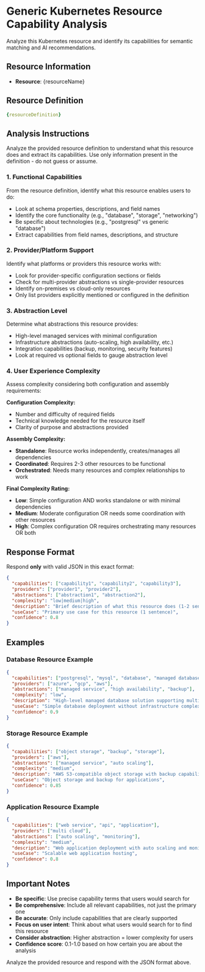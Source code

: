# Generic Kubernetes Resource Capability Analysis

Analyze this Kubernetes resource and identify its capabilities for semantic matching and AI recommendations.

## Resource Information
- **Resource**: {resourceName}

## Resource Definition
```yaml
{resourceDefinition}
```

## Analysis Instructions

Analyze the provided resource definition to understand what this resource does and extract its capabilities. Use only information present in the definition - do not guess or assume.

### 1. Functional Capabilities
From the resource definition, identify what this resource enables users to do:
- Look at schema properties, descriptions, and field names
- Identify the core functionality (e.g., "database", "storage", "networking")
- Be specific about technologies (e.g., "postgresql" vs generic "database")
- Extract capabilities from field names, descriptions, and structure

### 2. Provider/Platform Support  
Identify what platforms or providers this resource works with:
- Look for provider-specific configuration sections or fields
- Check for multi-provider abstractions vs single-provider resources
- Identify on-premises vs cloud-only resources
- Only list providers explicitly mentioned or configured in the definition

### 3. Abstraction Level
Determine what abstractions this resource provides:
- High-level managed services with minimal configuration
- Infrastructure abstractions (auto-scaling, high availability, etc.)
- Integration capabilities (backup, monitoring, security features)
- Look at required vs optional fields to gauge abstraction level

### 4. User Experience Complexity
Assess complexity considering both configuration and assembly requirements:

**Configuration Complexity:**
- Number and difficulty of required fields
- Technical knowledge needed for the resource itself
- Clarity of purpose and abstractions provided

**Assembly Complexity:**
- **Standalone**: Resource works independently, creates/manages all dependencies
- **Coordinated**: Requires 2-3 other resources to be functional
- **Orchestrated**: Needs many resources and complex relationships to work

**Final Complexity Rating:**
- **Low**: Simple configuration AND works standalone or with minimal dependencies
- **Medium**: Moderate configuration OR needs some coordination with other resources  
- **High**: Complex configuration OR requires orchestrating many resources OR both

## Response Format

Respond **only** with valid JSON in this exact format:

```json
{
  "capabilities": ["capability1", "capability2", "capability3"],
  "providers": ["provider1", "provider2"],
  "abstractions": ["abstraction1", "abstraction2"],
  "complexity": "low|medium|high",
  "description": "Brief description of what this resource does (1-2 sentences)",
  "useCase": "Primary use case for this resource (1 sentence)",
  "confidence": 0.8
}
```

## Examples

### Database Resource Example
```json
{
  "capabilities": ["postgresql", "mysql", "database", "managed database"],
  "providers": ["azure", "gcp", "aws"],
  "abstractions": ["managed service", "high availability", "backup"],
  "complexity": "low",
  "description": "High-level managed database solution supporting multiple engines and cloud providers",
  "useCase": "Simple database deployment without infrastructure complexity",
  "confidence": 0.9
}
```

### Storage Resource Example
```json
{
  "capabilities": ["object storage", "backup", "storage"],
  "providers": ["aws"],
  "abstractions": ["managed service", "auto scaling"],
  "complexity": "medium",
  "description": "AWS S3-compatible object storage with backup capabilities",
  "useCase": "Object storage and backup for applications",
  "confidence": 0.85
}
```

### Application Resource Example  
```json
{
  "capabilities": ["web service", "api", "application"],
  "providers": ["multi cloud"],
  "abstractions": ["auto scaling", "monitoring"],
  "complexity": "medium",
  "description": "Web application deployment with auto scaling and monitoring",
  "useCase": "Scalable web application hosting",
  "confidence": 0.8
}
```

## Important Notes

- **Be specific**: Use precise capability terms that users would search for
- **Be comprehensive**: Include all relevant capabilities, not just the primary one
- **Be accurate**: Only include capabilities that are clearly supported
- **Focus on user intent**: Think about what users would search for to find this resource
- **Consider abstraction**: Higher abstraction = lower complexity for users
- **Confidence score**: 0.1-1.0 based on how certain you are about the analysis

Analyze the provided resource and respond with the JSON format above.